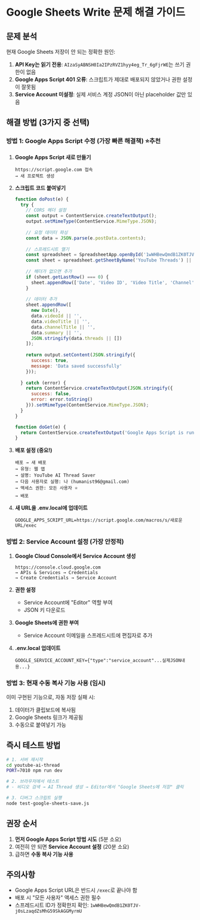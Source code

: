 # Google Sheets Write 문제 해결 가이드

## 문제 분석

현재 Google Sheets 저장이 안 되는 정확한 원인:

1. **API Key는 읽기 전용**: `AIzaSyABNSH0Ia2IPzRVZ1hyy4eg_Tr_6gFjrWE`는 쓰기 권한이 없음
2. **Google Apps Script 401 오류**: 스크립트가 제대로 배포되지 않았거나 권한 설정이 잘못됨
3. **Service Account 미설정**: 실제 서비스 계정 JSON이 아닌 placeholder 값만 있음

## 해결 방법 (3가지 중 선택)

### 방법 1: Google Apps Script 수정 (가장 빠른 해결책) ⭐추천

1. **Google Apps Script 새로 만들기**
   ```
   https://script.google.com 접속
   → 새 프로젝트 생성
   ```

2. **스크립트 코드 붙여넣기**
   ```javascript
   function doPost(e) {
     try {
       // CORS 헤더 설정
       const output = ContentService.createTextOutput();
       output.setMimeType(ContentService.MimeType.JSON);
       
       // 요청 데이터 파싱
       const data = JSON.parse(e.postData.contents);
       
       // 스프레드시트 열기
       const spreadsheet = SpreadsheetApp.openById('1wWHBewQmdB1ZK0TJV-j0sLzaqdZsMhG59SkAGGMyrmU');
       const sheet = spreadsheet.getSheetByName('YouTube Threads') || spreadsheet.insertSheet('YouTube Threads');
       
       // 헤더가 없으면 추가
       if (sheet.getLastRow() === 0) {
         sheet.appendRow(['Date', 'Video ID', 'Video Title', 'Channel', 'Summary', 'Threads']);
       }
       
       // 데이터 추가
       sheet.appendRow([
         new Date(),
         data.videoId || '',
         data.videoTitle || '',
         data.channelTitle || '',
         data.summary || '',
         JSON.stringify(data.threads || [])
       ]);
       
       return output.setContent(JSON.stringify({
         success: true,
         message: 'Data saved successfully'
       }));
       
     } catch (error) {
       return ContentService.createTextOutput(JSON.stringify({
         success: false,
         error: error.toString()
       })).setMimeType(ContentService.MimeType.JSON);
     }
   }
   
   function doGet(e) {
     return ContentService.createTextOutput('Google Apps Script is running').setMimeType(ContentService.MimeType.TEXT);
   }
   ```

3. **배포 설정 (중요!)**
   ```
   배포 → 새 배포
   → 유형: 웹 앱
   → 설명: YouTube AI Thread Saver
   → 다음 사용자로 실행: 나 (humanist96@gmail.com)
   → 액세스 권한: 모든 사용자 ⭐
   → 배포
   ```

4. **새 URL을 .env.local에 업데이트**
   ```
   GOOGLE_APPS_SCRIPT_URL=https://script.google.com/macros/s/새로운URL/exec
   ```

### 방법 2: Service Account 설정 (가장 안정적)

1. **Google Cloud Console에서 Service Account 생성**
   ```
   https://console.cloud.google.com
   → APIs & Services → Credentials
   → Create Credentials → Service Account
   ```

2. **권한 설정**
   - Service Account에 "Editor" 역할 부여
   - JSON 키 다운로드

3. **Google Sheets에 권한 부여**
   - Service Account 이메일을 스프레드시트에 편집자로 추가

4. **.env.local 업데이트**
   ```
   GOOGLE_SERVICE_ACCOUNT_KEY={"type":"service_account"...실제JSON내용...}
   ```

### 방법 3: 현재 수동 복사 기능 사용 (임시)

이미 구현된 기능으로, 자동 저장 실패 시:
1. 데이터가 클립보드에 복사됨
2. Google Sheets 링크가 제공됨
3. 수동으로 붙여넣기 가능

## 즉시 테스트 방법

```bash
# 1. 서버 재시작
cd youtube-ai-thread
PORT=7010 npm run dev

# 2. 브라우저에서 테스트
# - 비디오 검색 → AI Thread 생성 → Editor에서 "Google Sheets에 저장" 클릭

# 3. 디버그 스크립트 실행
node test-google-sheets-save.js
```

## 권장 순서

1. **먼저 Google Apps Script 방법 시도** (5분 소요)
2. 여전히 안 되면 **Service Account 설정** (20분 소요)
3. 급하면 **수동 복사 기능 사용**

## 주의사항

- Google Apps Script URL은 반드시 `/exec`로 끝나야 함
- 배포 시 "모든 사용자" 액세스 권한 필수
- 스프레드시트 ID가 정확한지 확인: `1wWHBewQmdB1ZK0TJV-j0sLzaqdZsMhG59SkAGGMyrmU`